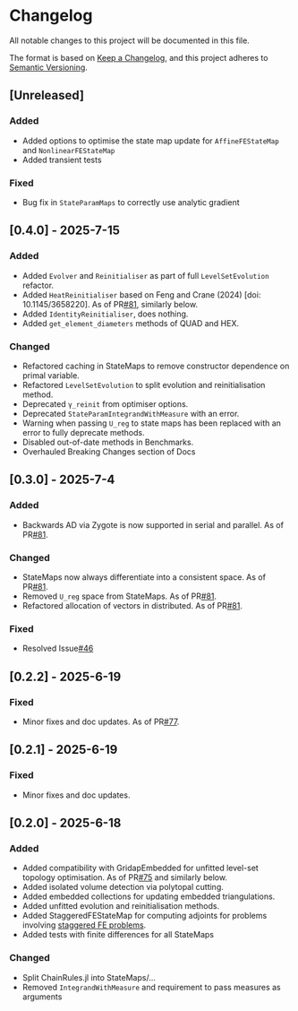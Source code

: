 # Changelog
All notable changes to this project will be documented in this file.

The format is based on [Keep a Changelog](https://keepachangelog.com/en/1.0.0/),
and this project adheres to [Semantic Versioning](https://semver.org/spec/v2.0.0.html).

## [Unreleased]

### Added
- Added options to optimise the state map update for `AffineFEStateMap` and `NonlinearFEStateMap`
- Added transient tests

### Fixed
- Bug fix in `StateParamMaps` to correctly use analytic gradient

## [0.4.0] - 2025-7-15

### Added
- Added `Evolver` and `Reinitialiser` as part of full `LevelSetEvolution` refactor.
- Added `HeatReinitialiser` based on Feng and Crane (2024) [doi: 10.1145/3658220]. As of PR[#81](https://github.com/zjwegert/GridapTopOpt.jl/pull/81), similarly below.
- Added `IdentityReinitialiser`, does nothing.
- Added `get_element_diameters` methods of QUAD and HEX.

### Changed
- Refactored caching in StateMaps to remove constructor dependence on primal variable.
- Refactored `LevelSetEvolution` to split evolution and reinitialisation method.
- Deprecated `γ_reinit` from optimiser options.
- Deprecated `StateParamIntegrandWithMeasure` with an error.
- Warning when passing `U_reg` to state maps has been replaced with an error to fully deprecate methods.
- Disabled out-of-date methods in Benchmarks.
- Overhauled Breaking Changes section of Docs

## [0.3.0] - 2025-7-4

### Added
- Backwards AD via Zygote is now supported in serial and parallel. As of PR[#81](https://github.com/zjwegert/GridapTopOpt.jl/pull/80).

### Changed
- StateMaps now always differentiate into a consistent space. As of PR[#81](https://github.com/zjwegert/GridapTopOpt.jl/pull/80).
- Removed `U_reg` space from StateMaps. As of PR[#81](https://github.com/zjwegert/GridapTopOpt.jl/pull/80).
- Refactored allocation of vectors in distributed. As of PR[#81](https://github.com/zjwegert/GridapTopOpt.jl/pull/80).

### Fixed
- Resolved Issue[#46](https://github.com/zjwegert/GridapTopOpt.jl/issues/46)

## [0.2.2] - 2025-6-19

### Fixed
- Minor fixes and doc updates. As of PR[#77](https://github.com/zjwegert/GridapTopOpt.jl/pull/77).

## [0.2.1] - 2025-6-19

### Fixed
- Minor fixes and doc updates.

## [0.2.0] - 2025-6-18

### Added
- Added compatibility with GridapEmbedded for unfitted level-set topology optimisation. As of PR[#75](https://github.com/zjwegert/GridapTopOpt.jl/pull/75) and similarly below.
- Added isolated volume detection via polytopal cutting.
- Added embedded collections for updating embedded triangulations.
- Added unfitted evolution and reinitialisation methods.
- Added StaggeredFEStateMap for computing adjoints for problems involving [staggered FE problems](https://github.com/gridap/GridapSolvers.jl/blob/main/src/BlockSolvers/StaggeredFEOperators.jl).
- Added tests with finite differences for all StateMaps

### Changed
- Split ChainRules.jl into StateMaps/...
- Removed `IntegrandWithMeasure` and requirement to pass measures as arguments